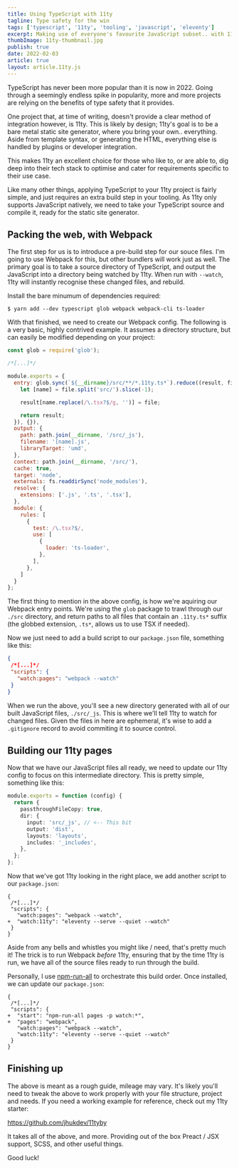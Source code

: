 ```yaml
---
title: Using TypeScript with 11ty
tagline: Type safety for the win
tags: ['typescript', '11ty', 'tooling', 'javascript', 'eleventy']
excerpt: Making use of everyone's favourite JavaScript subset.. with 11ty! A quick quide to setting up your tooling.
thumbImage: 11ty-thumbnail.jpg
publish: true
date: 2022-02-03
article: true
layout: article.11ty.js
---
```


TypeScript has never been more popular than it is now in 2022. Going through a seemingly endless spike in popularity, more and more projects are relying on the benefits of type safety that it provides. 

<!-- <figure>
  <picture>
    <source media="(min-width: 64em)" srcset="https://res.cloudinary.com/jahill/image/upload/v1644337612/articles/typescript-banner_wo31g0.jpg" />
    <source media="(min-width: 0)" srcset="https://res.cloudinary.com/jahill/image/upload/f_auto,fl_strip_profile,w_480,h_220,c_fill/v1644337612/articles/typescript-banner_wo31g0.jpg" />
    <img src="https://res.cloudinary.com/jahill/image/upload/f_auto,fl_strip_profile,w_480,h_220,c_fill/v1644337612/articles/typescript-banner_wo31g0.jpg">
  </picture>
</figure> -->

One project that, at time of writing, doesn't provide a clear method of integration however, is 11ty. This is likely by design; 11ty's goal is to be a bare metal static site generator, where you bring your own.. everything. Aside from template syntax, or generating the HTML, everything else is handled by plugins or developer integration.

This makes 11ty an excellent choice for those who like to, or are able to, dig deep into their tech stack to optimise and cater for requirements specific to their use case.

Like many other things, applying TypeScript to your 11ty project is fairly simple, and just requires an extra build step in your tooling. As 11ty only supports JavaScript natively, we need to take your TypeScript source and compile it, ready for the static site generator.

## Packing the web, with Webpack

The first step for us is to introduce a pre-build step for our souce files. I'm going to use Webpack for this, but other bundlers will work just as well. The primary goal is to take a source directory of TypeScript, and output the JavaScript into a directory being watched by 11ty. When run with `--watch`, 11ty will instantly recognise these changed files, and rebuild.

Install the bare minumum of dependencies required:

```
$ yarn add --dev typescript glob webpack webpack-cli ts-loader
```

With that finished, we need to create our Webpack config. The following is a very basic, highly contrived example. It assumes a directory structure, but can easily be modified depending on your project:

```js
const glob = require('glob');

/*[...]*/

module.exports = {
  entry: glob.sync(`${__dirname}/src/**/*.11ty.ts*`).reduce((result, file) => {
    let [name] = file.split('src/').slice(-1);

    result[name.replace(/\.tsx?$/g, '')] = file;

    return result;
  }), {}),
  output: {
    path: path.join(__dirname, '/src/_js'),
    filename: '[name].js',
    libraryTarget: 'umd',
  },
  context: path.join(__dirname, '/src/'),
  cache: true,
  target: 'node',
  externals: fs.readdirSync('node_modules'),
  resolve: {
    extensions: ['.js', '.ts', '.tsx'],
  },
  module: {
    rules: [
      {
        test: /\.tsx?$/,
        use: [
          {
            loader: 'ts-loader',
          },
        ],
      },
    ]
  }
};
```

The first thing to mention in the above config, is how we're aquiring our Webpack entry points. We're using the `glob` package to trawl through our `./src` directory, and return paths to all files that contain an `.11ty.ts*` suffix (the globbed extension, `.ts*`, allows us to use TSX if needed).

Now we just need to add a build script to our `package.json` file, something like this:

```json
{
 /*[...]*/
 "scripts": {
   "watch:pages": "webpack --watch"
 }
}
```

When we run the above, you'll see a new directory generated with all of our built JavaScript files, `./src/_js`. This is where we'll tell 11ty to watch for changed files. Given the files in here are ephemeral, it's wise to add a `.gitignore` record to avoid commiting it to source control.

## Building our 11ty pages

Now that we have our JavaScript files all ready, we need to update our 11ty config to focus on this intermediate directory. This is pretty simple, something like this:

```typescript
module.exports = function (config) {
  return {
    passthroughFileCopy: true,
    dir: {
      input: 'src/_js', // <-- This bit
      output: 'dist',
      layouts: 'layouts',
      includes: '_includes',
    },
  };
};
```

Now that we've got 11ty looking in the right place, we add another script to our `package.json`:

```diff-json
{
 /*[...]*/
 "scripts": {
   "watch:pages": "webpack --watch",
+  "watch:11ty": "eleventy --serve --quiet --watch"
 }
}
```

Aside from any bells and whistles you might like / need, that's pretty much it! The trick is to run Webpack *before* 11ty, ensuring that by the time 11ty is run, we have all of the source files ready to run through the build.

Personally, I use <a href="https://www.npmjs.com/package/npm-run-all" target="_blank" rel="noopener">npm-run-all</a> to orchestrate this build order. Once installed, we can update our `package.json`:

```diff-json
{
 /*[...]*/
 "scripts": {
+  "start": "npm-run-all pages -p watch:*",
+  "pages": "webpack",
   "watch:pages": "webpack --watch",
   "watch:11ty": "eleventy --serve --quiet --watch"
 }
}
```

## Finishing up

The above is meant as a rough guide, mileage may vary. It's likely you'll need to tweak the above to work properly with your file structure, project and needs. If you need a working example for reference, check out my 11ty starter:

<a href="https://github.com/jhukdev/11tyby" target="_blank" rel="noopener">https://github.com/jhukdev/11tyby</a>

It takes all of the above, and more. Providing out of the box Preact / JSX support, SCSS, and other useful things.

Good luck!

